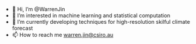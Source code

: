 - 👋 Hi, I’m @WarrenJin
- 👀 I’m interested in machine learning and statistical computation
- 🌱 I’m currently developing techniques for high-resolution skilful climate forecast 
- 📫 How to reach me warren.jin@csiro.au

<!---
WarrenJin/WarrenJin is a ✨ special ✨ repository because its `README.md` (this file) appears on your GitHub profile.
You can click the Preview link to take a look at your changes.
--->

